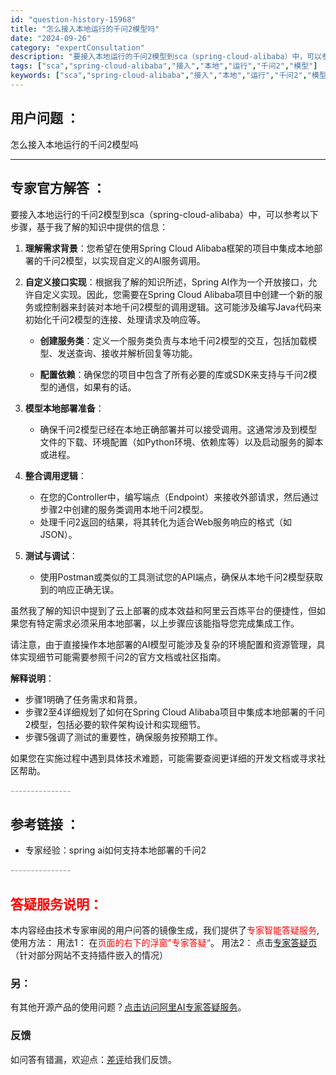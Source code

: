 ```yaml
---
id: "question-history-15968"
title: "怎么接入本地运行的千问2模型吗"
date: "2024-09-26"
category: "expertConsultation"
description: "要接入本地运行的千问2模型到sca（spring-cloud-alibaba）中，可以参考以下步骤，基于我了解的知识中提供的信息：1. **理解需求背景**：您希望在使用Spring Cloud Alibaba框架的项目中集成本地部署的千问2模型，以实现自定义的AI服务调用。2. **自定义接口实现"
tags: ["sca","spring-cloud-alibaba","接入","本地","运行","千问2","模型"]
keywords: ["sca","spring-cloud-alibaba","接入","本地","运行","千问2","模型"]
---
```


## 用户问题 ： 
 怎么接入本地运行的千问2模型吗  

---------------
## 专家官方解答 ：

要接入本地运行的千问2模型到sca（spring-cloud-alibaba）中，可以参考以下步骤，基于我了解的知识中提供的信息：

1. **理解需求背景**：您希望在使用Spring Cloud Alibaba框架的项目中集成本地部署的千问2模型，以实现自定义的AI服务调用。

2. **自定义接口实现**：根据我了解的知识所述，Spring AI作为一个开放接口，允许自定义实现。因此，您需要在Spring Cloud Alibaba项目中创建一个新的服务或控制器来封装对本地千问2模型的调用逻辑。这可能涉及编写Java代码来初始化千问2模型的连接、处理请求及响应等。

   - **创建服务类**：定义一个服务类负责与本地千问2模型的交互，包括加载模型、发送查询、接收并解析回复等功能。
   
   - **配置依赖**：确保您的项目中包含了所有必要的库或SDK来支持与千问2模型的通信，如果有的话。

3. **模型本地部署准备**：
   - 确保千问2模型已经在本地正确部署并可以接受调用。这通常涉及到模型文件的下载、环境配置（如Python环境、依赖库等）以及启动服务的脚本或进程。

4. **整合调用逻辑**：
   - 在您的Controller中，编写端点（Endpoint）来接收外部请求，然后通过步骤2中创建的服务类调用本地千问2模型。
   - 处理千问2返回的结果，将其转化为适合Web服务响应的格式（如JSON）。

5. **测试与调试**：
   - 使用Postman或类似的工具测试您的API端点，确保从本地千问2模型获取到的响应正确无误。

虽然我了解的知识中提到了云上部署的成本效益和阿里云百炼平台的便捷性，但如果您有特定需求必须采用本地部署，以上步骤应该能指导您完成集成工作。

请注意，由于直接操作本地部署的AI模型可能涉及复杂的环境配置和资源管理，具体实现细节可能需要参照千问2的官方文档或社区指南。

**解释说明**：
- 步骤1明确了任务需求和背景。
- 步骤2至4详细规划了如何在Spring Cloud Alibaba项目中集成本地部署的千问2模型，包括必要的软件架构设计和实现细节。
- 步骤5强调了测试的重要性，确保服务按预期工作。

如果您在实施过程中遇到具体技术难题，可能需要查阅更详细的开发文档或寻求社区帮助。


<font color="#949494">---------------</font> 


## 参考链接 ：

* 专家经验：spring ai如何支持本地部署的千问2 


 <font color="#949494">---------------</font> 
 


## <font color="#FF0000">答疑服务说明：</font> 

本内容经由技术专家审阅的用户问答的镜像生成，我们提供了<font color="#FF0000">专家智能答疑服务</font>,使用方法：
用法1： 在<font color="#FF0000">页面的右下的浮窗”专家答疑“</font>。
用法2： 点击[专家答疑页](https://answer.opensource.alibaba.com/docs/intro)（针对部分网站不支持插件嵌入的情况）
### 另：


有其他开源产品的使用问题？[点击访问阿里AI专家答疑服务](https://answer.opensource.alibaba.com/docs/intro)。
### 反馈
如问答有错漏，欢迎点：[差评](https://ai.nacos.io/user/feedbackByEnhancerGradePOJOID?enhancerGradePOJOId=15972)给我们反馈。
